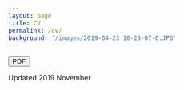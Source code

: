 ```yaml
---
layout: page
title: CV
permalink: /cv/
background: '/images/2019-04-23 10-25-07-0.JPG'
---
```



<button name="button" class="btn btn-primary btn-lg" href="CV.pdf">PDF</button>

Updated 2019 November